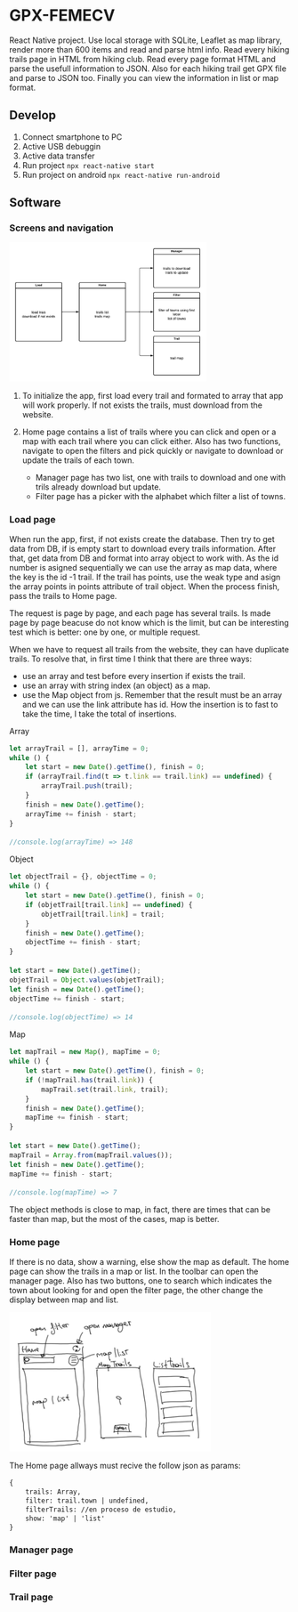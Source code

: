 # GPX-FEMECV
React Native project. Use local storage with SQLite, Leaflet as map library, render more than 600 items and read and parse html info. Read every hiking trails page in HTML from hiking club. Read every page format HTML and parse the usefull information to JSON. Also for each hiking trail get GPX file and parse to JSON too. Finally you can view the information in list or map format.

## Develop
1. Connect smartphone to PC
2. Active USB debuggin
3. Active data transfer
4. Run project ```npx react-native start```
5. Run project on android ```npx react-native run-android```

## Software

### Screens and navigation
<img src="./doc_img/screens_navigation.png" height="250" alt="screens_navigation">

1. To initialize the app, first load every trail and formated to array that app will work properly. If not exists the trails, must download from the website.

2. Home page contains a list of trails where you can click and open or a map with each trail where you can click either. Also has two functions, navigate to open the filters and pick quickly or navigate to download or update the trails of each town.
    + Manager page has two list, one with trails to download and one with trils already download but update.
    + Filter page has a picker with the alphabet which filter a list of towns.

### Load page
When run the app, first, if not exists create the database. Then try to get data from DB, if is empty start to download every trails information. After that, get data from DB and format into array object to work with. As the id number is asigned sequentially we can use the array as map data, where the key is the id -1 trail. If the trail has points, use the weak type and asign the array points in points attribute of trail object. When the process finish, pass the trails to Home page.

The request is page by page, and each page has several trails. Is made page by page beacuse do not know which is the limit, but can be interesting test which is better: one by one, or multiple request.

When we have to request all trails from the website, they can have duplicate trails. To resolve that, in first time I think that there are three ways:
+ use an array and test before every insertion if exists the trail.
+ use an array with string index (an object) as a map.
+ use the Map object from js.
Remember that the result must be an array and we can use the link attribute has id. How the insertion is to fast to take the time, I take the total of insertions.

Array
```js
let arrayTrail = [], arrayTime = 0;
while () {
    let start = new Date().getTime(), finish = 0;
    if (arrayTrail.find(t => t.link == trail.link) == undefined) {
        arrayTrail.push(trail);
    }
    finish = new Date().getTime();
    arrayTime += finish - start;
}

//console.log(arrayTime) => 148
```

Object
```js
let objectTrail = {}, objectTime = 0;
while () {
    let start = new Date().getTime(), finish = 0;
    if (objetTrail[trail.link] == undefined) {
        objetTrail[trail.link] = trail;
    }
    finish = new Date().getTime();
    objectTime += finish - start;
}

let start = new Date().getTime();
objetTrail = Object.values(objetTrail);
let finish = new Date().getTime();
objectTime += finish - start;

//console.log(objectTime) => 14
```

Map
```js
let mapTrail = new Map(), mapTime = 0;
while () {
    let start = new Date().getTime(), finish = 0;
    if (!mapTrail.has(trail.link)) {
        mapTrail.set(trail.link, trail);
    }
    finish = new Date().getTime();
    mapTime += finish - start;
}

let start = new Date().getTime();
mapTrail = Array.from(mapTrail.values());
let finish = new Date().getTime();
mapTime += finish - start;

//console.log(mapTime) => 7
```

The object methods is close to map, in fact, there are times that can be faster than map, but the most of the cases, map is better.


### Home page
If there is no data, show a warning, else show the map as default. The home page can show the trails in a map or list. In the toolbar can open the manager page. Also has two buttons, one to search which indicates the town about looking for and open the filter page, the other change the display between map and list.

<img src="./doc_img/page_home.png" height="250" alt="page_home">

The Home page allways must recive the follow json as params:
```
{
    trails: Array,
    filter: trail.town | undefined,
    filterTrails: //en proceso de estudio,
    show: 'map' | 'list'
}
```

### Manager page

### Filter page

### Trail page